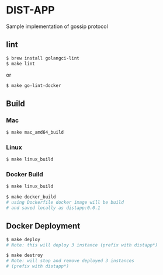# DIST-APP
Sample implementation of gossip protocol

## lint
```bash
$ brew install golangci-lint 
$ make lint
```
or
```bash
$ make go-lint-docker
```

## Build
### Mac
```bash
$ make mac_amd64_build
```

### Linux
```bash
$ make linux_build
```

### Docker Build
```bash
$ make linux_build

$ make docker_build
# using Dockerfile docker image will be build 
# and saved locally as distapp:0.0.1
```

## Docker Deployment
```bash
$ make deploy 
# Note: this will deploy 3 instance (prefix with distapp*)

$ make destroy 
# Note: will stop and remove deployed 3 instances 
# (prefix with distapp*)
```
